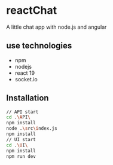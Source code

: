 # reactChat

A little chat app with node.js  and angular

## use technologies

- npm
- nodejs
- react 19
- socket.io

## Installation
```bash
// API start
cd .\API\
npm install
node .\src\index.js
npm install
// UI start
cd .\UI\
npm install
npm run dev
```

